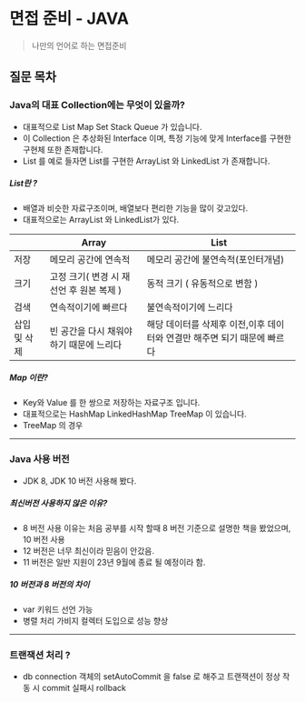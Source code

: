 # 면접 준비 - JAVA
> 나만의 언어로 하는 면접준비

## 질문 목차



### Java의 대표 Collection에는 무엇이 있을까?
- 대표적으로 List Map Set Stack Queue 가 있습니다.  
- 이 Collection 은 추상화된 Interface 이며, 특정 기능에 맞게 Interface를 구현한 구현체 또한 존재합니다.  
- List 를 예로 들자면 List를 구현한 ArrayList 와 LinkedList 가 존재합니다.

##### List란 ? 
- 배열과 비슷한 자료구조이며, 배열보다 편리한 기능을 많이 갖고있다.
- 대표적으로는 ArrayList 와 LinkedList가 있다.  

||Array|List|
|---|---|---|
|저장|메모리 공간에 연속적|메모리 공간에 불연속적(포인터개념)|
|크기|고정 크기( 변경 시 재 선언 후 원본 복제 )| 동적 크기 ( 유동적으로 변함 )|
|검색|연속적이기에 빠르다|불연속적이기에 느리다|
|삽입 및 삭제| 빈 공간을 다시 채워야 하기 때문에 느리다|해당 데이터를 삭제후 이전,이후 데이터와 연결만 해주면 되기 때문에 빠르다|


##### Map 이란?
- Key와 Value 를 한 쌍으로 저장하는 자료구조 입니다.
- 대표적으로는 HashMap LinkedHashMap TreeMap 이 있습니다.
- TreeMap 의 경우 

---

### Java 사용 버전 
- JDK 8, JDK 10 버전 사용해 봤다.

##### 최신버전 사용하지 않은 이유?
- 8 버전 사용 이유는 처음 공부를 시작 할때 8 버전 기준으로 설명한 책을 봤었으며, 10 버전 사용
- 12 버전은 너무 최신이라 믿음이 안갔음.  
- 11 버전은 일반 지원이 23년 9월에 종료 될 예정이라 함.  

##### 10 버전과 8 버전의 차이
- var 키워드 선언 가능
- 병렬 처리 가비지 컬렉터 도입으로 성능 향상

--- 

### 트랜잭션 처리 ?
- db connection 객체의 setAutoCommit 을 false 로 해주고 트랜잭션이 정상 작동 시 commit 실패시 rollback 


